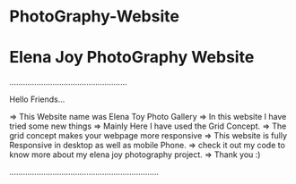 # PhotoGraphy-Website
# Elena Joy PhotoGraphy Website
....................................................

Hello Friends...

=> This Website name was Elena Toy Photo Gallery
=> In this website I have tried some new things 
=> Mainly Here I have used the Grid Concept.
=> The grid concept makes your webpage more responsive
=> This website is fully Responsive in desktop as well as mobile Phone.
=> check it out my code to know more about my elena joy photography project.
=> Thank you :)

..................................................................

